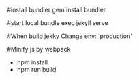 #install bundler
gem install bundler

#start local
bundle exec jekyll serve

#When build jekky
Change env: 'production'

#Minify js by webpack
- npm install
- npm run build